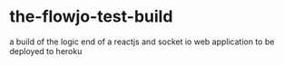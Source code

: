 # the-flowjo-test-build
a build of the logic end of a reactjs and socket io web application to be deployed to heroku
